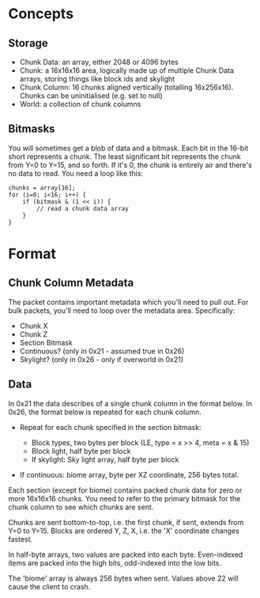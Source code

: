 # Concepts
## Storage
- Chunk Data: an array, either 2048 or 4096 bytes
- Chunk: a 16x16x16 area, logically made up of multiple Chunk Data arrays, storing things like block ids and skylight
- Chunk Column: 16 chunks aligned vertically (totalling 16x256x16). Chunks can be uninitialised (e.g. set to null)
- World: a collection of chunk columns

## Bitmasks
You will sometimes get a blob of data and a bitmask. Each bit in the 16-bit short represents a chunk. The least significant bit represents the chunk from Y=0 to Y=15, and so forth. If it's 0, the chunk is entirely air and there's no data to read. You need a loop like this:

```
chunks = array[16];
for (i=0; i<16; i++) {
    if (bitmask & (1 << i)) {
        // read a chunk data array
    }
}
```

# Format
## Chunk Column Metadata
The packet contains important metadata which you'll need to pull out. For bulk packets, you'll need to loop over the metadata area. Specifically:
- Chunk X
- Chunk Z
- Section Bitmask
- Continuous? (only in 0x21 - assumed true in 0x26)
- Skylight? (only in 0x26 - only if overworld in 0x21)

## Data
In 0x21 the data describes of a single chunk column in the format below. In 0x26, the format below is repeated for each chunk column.
- Repeat for each chunk specified in the section bitmask:
  - Block types, two bytes per block (LE, type = x >> 4, meta = x & 15)
  - Block light, half byte per block
  - If skylight: Sky light array, half byte per block

- If continuous: biome array, byte per XZ coordinate, 256 bytes total.

Each section (except for biome) contains packed chunk data for zero or more 16x16x16 chunks. You need to refer to the primary bitmask for the chunk column to see which chunks are sent.

Chunks are sent bottom-to-top, i.e. the first chunk, if sent, extends from Y=0 to Y=15. Blocks are ordered Y, Z, X, i.e. the 'X' coordinate changes fastest.

In half-byte arrays, two values are packed into each byte. Even-indexed items are packed into the high bits, odd-indexed into the low bits.

The 'biome' array is always 256 bytes when sent. Values above 22 will cause the client to crash.
